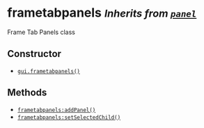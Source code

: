 frametabpanels <small>_Inherits from [`panel`](api/panel)_</small>
==============

Frame Tab Panels class

Constructor
-----------

* [`gui.frametabpanels()`](api/gui.frametabpanels)

Methods
-------

* [`frametabpanels:addPanel()`](api/frametabpanels.addPanel)
* [`frametabpanels:setSelectedChild()`](api/frametabpanels.setSelectedChild)
